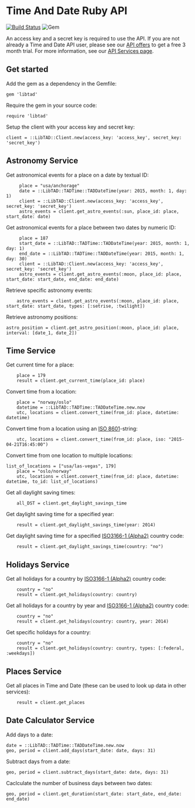 Time And Date Ruby API
======================================
[![Build Status](https://app.travis-ci.com/timeanddate/libtad-ruby.svg?token=rE5e9bKU1VpTiyEVqLNS&branch=master)](https://app.travis-ci.com/timeanddate/libtad-ruby) ![Gem](https://img.shields.io/gem/v/libtad)

An access key and a secret key is required to use the API. If you are not already a Time and Date API user, please see our [API offers](httpss://services.timeanddate.com/api/packages/) to get a free 3 month trial. For more information, see our [API Services page](httpss://services.timeanddate.com/).


Get started
--------------------------------------

Add the gem as a dependency in the Gemfile:

	gem 'libtad'


Require the gem in your source code:

	require 'libtad'

Setup the client with your access key and secret key:

	client = ::LibTAD::Client.new(access_key: 'access_key', secret_key: 'secret_key')


Astronomy Service
--------------------------------------
  
Get astronomical events for a place on a date by textual ID:
         
         place = "usa/anchorage"
         date = ::LibTAD::TADTime::TADDateTime(year: 2015, month: 1, day: 1)
         client = ::LibTAD::Client.new(access_key: 'access_key', secret_key: 'secret_key')
         astro_events = client.get_astro_events(:sun, place_id: place, start_date: date)
         
Get astronomical events for a place between two dates by numeric ID:
 
         place = 187
         start_date = ::LibTAD::TADTime::TADDateTime(year: 2015, month: 1, day: 1)
         end_date = ::LibTAD::TADTime::TADDateTime(year: 2015, month: 1, day: 30)
         client = ::LibTAD::Client.new(access_key: 'access_key', secret_key: 'secret_key')
         astro_events = client.get_astro_events(:moon, place_id: place, start_date: start_date, end_date: end_date)

Retrieve specific astronomy events:

        astro_events = client.get_astro_events(:moon, place_id: place, start_date: start_date, types: [:setrise, :twilight])

Retrieve astronomy positions:

	astro_position = client.get_astro_position(:moon, place_id: place, interval: [date_1, date_2])


Time Service
--------------------------------------

Get current time for a place:

        place = 179
        result = client.get_current_time(place_id: place)

Convert time from a location:

        place = "norway/oslo"
        datetime = ::LibTAD::TADTime::TADDateTime.new.now
        utc, locations = client.convert_time(from_id: place, datetime: datetime)

Convert time from a location using an [ISO 8601](https://services.timeanddate.com/api/doc/v3/type-isotime.html)-string:

        utc, locations = client.convert_time(from_id: place, iso: "2015-04-21T16:45:00")

Convert time from one location to multiple locations:

	list_of_locations = ["usa/las-vegas", 179]
        place = "oslo/norway"
        utc, locations = client.convert_time(from_id: place, datetime: datetime, to_id: list_of_locations)

Get all daylight saving times:

        all_DST = client.get_daylight_savings_time

Get daylight saving time for a specified year:

        result = client.get_daylight_savings_time(year: 2014)

Get daylight saving time for a specified [ISO3166-1 (Alpha2)](https://services.timeanddate.com/api/doc/v3/type-isocountry.html) country code:

        result = client.get_daylight_savings_time(country: "no")


Holidays Service
--------------------------------------

Get all holidays for a country by [ISO3166-1 (Alpha2)](https://services.timeanddate.com/api/doc/v3/type-isocountry.html) country code:

        country = "no"
        result = client.get_holidays(country: country)

Get all holidays for a country by year and [ISO3166-1 (Alpha2)](https://services.timeanddate.com/api/doc/v3/type-isocountry.html) country code:

        country = "no"
        result = client.get_holidays(country: country, year: 2014)

Get specific holidays for a country:

        country = "no"
        result = client.get_holidays(country: country, types: [:federal, :weekdays])

Places Service
--------------------------------------

Get all places in Time and Date (these can be used to look up data in other services):

        result = client.get_places

Date Calculator Service
--------------------------------------

Add days to a date:

	date = ::LibTAD::TADTime::TADDateTime.new.now
	geo, period = client.add_days(start_date: date, days: 31)


Subtract days from a date:

	geo, period = client.subtract_days(start_date: date, days: 31)


Caclculate the number of business days between two dates:

	geo, period = client.get_duration(start_date: start_date, end_date: end_date)


